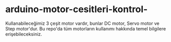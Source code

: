# arduino-motor-cesitleri-kontrol-
Kullanabileceğimiz 3 çeşit motor vardır, bunlar DC motor, Servo motor ve Step motor'dur. Bu repo'da tüm motorların kullanımı hakkında temel bilgilere erişebileceksiniz.
